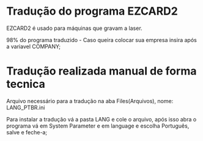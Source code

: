 # Tradução do programa EZCARD2

EZCARD2 é usado para máquinas que gravam a laser.

98% do programa traduzido - Caso queira colocar sua empresa insira após a variavel COMPANY;

# Tradução realizada manual de forma tecnica

Arquivo necessário para a tradução na aba Files(Arquivos), nome: LANG_PTBR.ini

Para instalar a tradução vá a pasta LANG e cole o arquivo, após isso abra o programa vá em System Parameter e em language e escolha Português, salve e feche-a;
